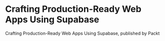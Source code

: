 # Crafting Production-Ready Web Apps Using Supabase
Crafting Production-Ready Web Apps Using Supabase, published by Packt
